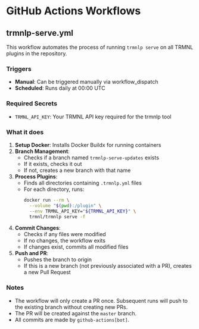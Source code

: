 # GitHub Actions Workflows

## trmnlp-serve.yml

This workflow automates the process of running `trmnlp serve` on all TRMNL plugins in the repository.

### Triggers

- **Manual**: Can be triggered manually via workflow_dispatch
- **Scheduled**: Runs daily at 00:00 UTC

### Required Secrets

- `TRMNL_API_KEY`: Your TRMNL API key required for the trmnlp tool

### What it does

1. **Setup Docker**: Installs Docker Buildx for running containers
2. **Branch Management**:
   - Checks if a branch named `trmnlp-serve-updates` exists
   - If it exists, checks it out
   - If not, creates a new branch with that name
3. **Process Plugins**:
   - Finds all directories containing `.trmnlp.yml` files
   - For each directory, runs:
     ```bash
     docker run --rm \
       --volume "$(pwd):/plugin" \
       --env TRMNL_API_KEY="${TRMNL_API_KEY}" \
       trmnl/trmnlp serve -f
     ```
4. **Commit Changes**:
   - Checks if any files were modified
   - If no changes, the workflow exits
   - If changes exist, commits all modified files
5. **Push and PR**:
   - Pushes the branch to origin
   - If this is a new branch (not previously associated with a PR), creates a new Pull Request

### Notes

- The workflow will only create a PR once. Subsequent runs will push to the existing branch without creating new PRs.
- The PR will be created against the `master` branch.
- All commits are made by `github-actions[bot]`.
